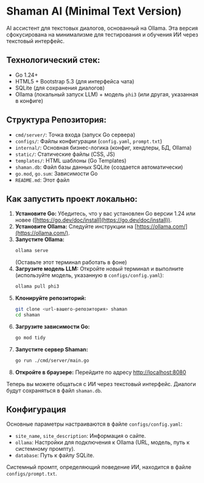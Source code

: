# Shaman AI (Minimal Text Version)

AI ассистент для текстовых диалогов, основанный на Ollama. Эта версия сфокусирована на минимализме для тестирования и обучения ИИ через текстовый интерфейс.

## Технологический стек:
- Go 1.24+
- HTML5 + Bootstrap 5.3 (для интерфейса чата)
- SQLite (для сохранения диалогов)
- Ollama (локальный запуск LLM) + модель `phi3` (или другая, указанная в конфиге)

## Структура Репозитория:
- `cmd/server/`: Точка входа (запуск Go сервера)
- `configs/`: Файлы конфигурации (`config.yaml`, `prompt.txt`)
- `internal/`: Основная бизнес-логика (конфиг, хендлеры, БД, Ollama)
- `static/`: Статические файлы (CSS, JS)
- `templates/`: HTML шаблоны (Go Templates)
- `shaman.db`: Файл базы данных SQLite (создается автоматически)
- `go.mod`, `go.sum`: Зависимости Go
- `README.md`: Этот файл

## Как запустить проект локально:

1.  **Установите Go:** Убедитесь, что у вас установлен Go версии 1.24 или новее ([https://go.dev/doc/install](https://go.dev/doc/install)).
2.  **Установите Ollama:** Следуйте инструкции на [https://ollama.com/](https://ollama.com/).
3.  **Запустите Ollama:**
    ```bash
    ollama serve
    ```
    (Оставьте этот терминал работать в фоне)
4.  **Загрузите модель LLM:** Откройте *новый* терминал и выполните (используйте модель, указанную в `configs/config.yaml`):
    ```bash
    ollama pull phi3
    ```
5.  **Клонируйте репозиторий:**
    ```bash
    git clone <url-вашего-репозитория> shaman
    cd shaman
    ```
6.  **Загрузите зависимости Go:**
    ```bash
    go mod tidy
    ```
7.  **Запустите сервер Shaman:**
    ```bash
    go run ./cmd/server/main.go
    ```
8.  **Откройте в браузере:**
    Перейдите по адресу [http://localhost:8080](http://localhost:8080)

Теперь вы можете общаться с ИИ через текстовый интерфейс. Диалоги будут сохраняться в файл `shaman.db`.

## Конфигурация

Основные параметры настраиваются в файле `configs/config.yaml`:
- `site_name`, `site_description`: Информация о сайте.
- `ollama`: Настройки для подключения к Ollama (URL, модель, путь к системному промпту).
- `database`: Путь к файлу SQLite.

Системный промпт, определяющий поведение ИИ, находится в файле `configs/prompt.txt`.